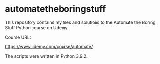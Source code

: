 # automatetheboringstuff

This repository contains my files and solutions to the Automate the Boring Stuff Python course on Udemy.

Course URL:

https://www.udemy.com/course/automate/

The scripts were written in Python 3.9.2.